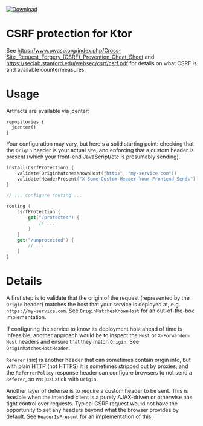  [ ![Download](https://api.bintray.com/packages/marshallpierce/maven/org.mpierce.ktor.csrf%3Aktor-csrf/images/download.svg) ](https://bintray.com/marshallpierce/maven/org.mpierce.ktor.csrf%3Aktor-csrf/_latestVersion) 
 
# CSRF protection for Ktor

See https://www.owasp.org/index.php/Cross-Site_Request_Forgery_(CSRF)_Prevention_Cheat_Sheet and https://seclab.stanford.edu/websec/csrf/csrf.pdf for details on what CSRF is and available countermeasures.

# Usage

Artifacts are available via jcenter:

```
repositories {
  jcenter()
}
```

Your configuration may vary, but here's a solid starting point: checking that the `Origin` header is your actual site,
 and enforcing that a custom header is present (which your front-end JavaScript/etc is presumably sending).

```kotlin
install(CsrfProtection) {
    validate(OriginMatchesKnownHost("https", "my-service.com"))
    validate(HeaderPresent("X-Some-Custom-Header-Your-Frontend-Sends"))
}

// ... configure routing ... 

routing {
    csrfProtection { 
        get("/protected") { 
            // ...
        }
    }
    get("/unprotected") {
        // ...
    }
}
```

# Details

A first step is to validate that the origin of the request (represented by the `Origin` header) matches
the host that your service is deployed at, e.g. `https://my-service.com`. See `OriginMatchesKnownHost` for an
out-of-the-box implementation.

If configuring the service to know its deployment host ahead of time is infeasible, another approach would
be to inspect the `Host` or `X-Forwarded-Host` headers and ensure that they match `Origin`. See
`OriginMatchesHostHeader`.

`Referer` (sic) is another header that can sometimes contain origin info, but with plain HTTP (not HTTPS) it is
sometimes stripped out by proxies, and the `ReferrerPolicy` response header can configure browsers to not send a
`Referer`, so we just stick with `Origin`.

Another layer of defense is to require a custom header to be sent. This is feasible when the intended client is a
purely AJAX-driven or otherwise has tight control over requests. Typical CSRF request would not have the 
opportunity to set any headers beyond what the browser provides by default. See `HeaderIsPresent` for an implementation 
of this.
